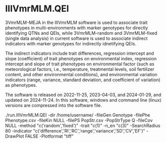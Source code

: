 # IIIVmrMLM.QEI

3VmrMLM-MEJA in the IIIVmrMLM software is used to associate trait phenotypes in multi-environments with marker genotypes for directly identifying QTNs and QEIs, while 3VmrMLM-random and 3VmrMLM-fixed (single data analysis) in current software is used to associate indirect indicators with marker genotypes for indirectly idnetifying QEIs.

The indirect indicators include trait differences, regression intercept and slope (coefficient) of trait phenotypes on environmental index, regression intercept and slope of trait phenotypes on environmental factor (such as meteorological factors, i.e., temperature, treatmental levels, soil fertilizer content, and other environmental conditions), and environmental variation indicators (range, variance, standard deviation, and coefficient of variation) as phenotypes.

The software is released on 2022-11-25, 2023-04-03, and 2024-01-29, and updated on 2024-11-24. In this software, windows and command line (linux) versions are compressed into the software file.

./run.IIIVmrMLM.QEI -dir /home/username/ -fileGen Genotype -filePhe Phenotype.csv -fileKin NULL -filePS PopStr.csv -PopStrType Q -fileCov NULL -method "c('random','fixed')" -trait "c(1)" -n_en "c(3)" -SearchRadius 80 -indicator "c('difference','RI','RC','range','variance','SD','CV','EF')" -DrawPlot FALSE -Plotformat "tiff"
